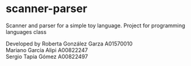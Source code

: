 # scanner-parser
Scanner and parser for a simple toy language. Project for programming languages class

Developed by
Roberta González Garza A01570010 <br>
Mariano García Alipi A00822247 <br>
Sergio Tapia Gómez A00822497  <br>
